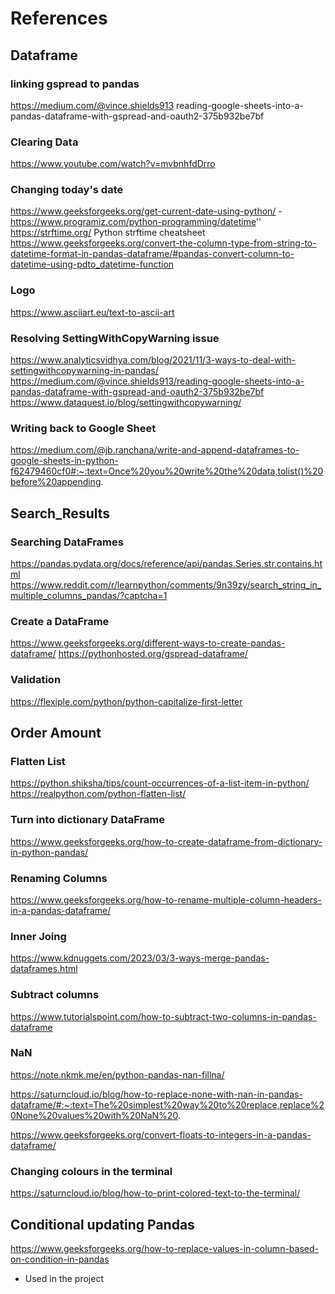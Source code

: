 # References

## Dataframe
### linking gspread to pandas
https://medium.com/@vince.shields913 reading-google-sheets-into-a-pandas-dataframe-with-gspread-and-oauth2-375b932be7bf
### Clearing Data
https://www.youtube.com/watch?v=mvbnhfdDrro


### Changing today's date
https://www.geeksforgeeks.org/get-current-date-using-python/ - 
https://www.programiz.com/python-programming/datetime''
https://strftime.org/
Python strftime cheatsheet
https://www.geeksforgeeks.org/convert-the-column-type-from-string-to-datetime-format-in-pandas-dataframe/#pandas-convert-column-to-datetime-using-pdto_datetime-function


### Logo
https://www.asciiart.eu/text-to-ascii-art

    
### Resolving SettingWithCopyWarning issue
https://www.analyticsvidhya.com/blog/2021/11/3-ways-to-deal-with-settingwithcopywarning-in-pandas/
https://medium.com/@vince.shields913/reading-google-sheets-into-a-pandas-dataframe-with-gspread-and-oauth2-375b932be7bf
https://www.dataquest.io/blog/settingwithcopywarning/


### Writing back to Google Sheet
https://medium.com/@jb.ranchana/write-and-append-dataframes-to-google-sheets-in-python-f62479460cf0#:~:text=Once%20you%20write%20the%20data,tolist()%20before%20appending.
    
## Search_Results
### Searching DataFrames
https://pandas.pydata.org/docs/reference/api/pandas.Series.str.contains.html
https://www.reddit.com/r/learnpython/comments/9n39zy/search_string_in_multiple_columns_pandas/?captcha=1

### Create a DataFrame
https://www.geeksforgeeks.org/different-ways-to-create-pandas-dataframe/
https://pythonhosted.org/gspread-dataframe/


### Validation
https://flexiple.com/python/python-capitalize-first-letter

## Order Amount
### Flatten List
https://python.shiksha/tips/count-occurrences-of-a-list-item-in-python/
https://realpython.com/python-flatten-list/

### Turn into dictionary DataFrame 
https://www.geeksforgeeks.org/how-to-create-dataframe-from-dictionary-in-python-pandas/

### Renaming Columns
https://www.geeksforgeeks.org/how-to-rename-multiple-column-headers-in-a-pandas-dataframe/

### Inner Joing
https://www.kdnuggets.com/2023/03/3-ways-merge-pandas-dataframes.html

### Subtract columns

https://www.tutorialspoint.com/how-to-subtract-two-columns-in-pandas-dataframe 

### NaN

https://note.nkmk.me/en/python-pandas-nan-fillna/

https://saturncloud.io/blog/how-to-replace-none-with-nan-in-pandas-dataframe/#:~:text=The%20simplest%20way%20to%20replace,replace%20None%20values%20with%20NaN%20.

https://www.geeksforgeeks.org/convert-floats-to-integers-in-a-pandas-dataframe/

### Changing colours in the terminal
https://saturncloud.io/blog/how-to-print-colored-text-to-the-terminal/

## Conditional updating Pandas
https://www.geeksforgeeks.org/how-to-replace-values-in-column-based-on-condition-in-pandas 
* Used in the project